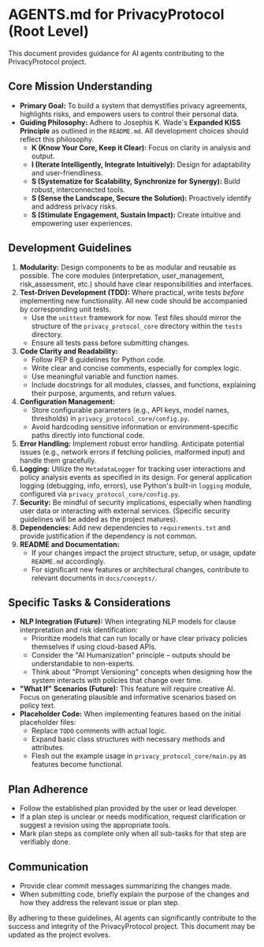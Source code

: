 # AGENTS.md for PrivacyProtocol (Root Level)

This document provides guidance for AI agents contributing to the PrivacyProtocol project.

## Core Mission Understanding

*   **Primary Goal:** To build a system that demystifies privacy agreements, highlights risks, and empowers users to control their personal data.
*   **Guiding Philosophy:** Adhere to Josephis K. Wade's **Expanded KISS Principle** as outlined in the `README.md`. All development choices should reflect this philosophy.
    *   **K (Know Your Core, Keep it Clear):** Focus on clarity in analysis and output.
    *   **I (Iterate Intelligently, Integrate Intuitively):** Design for adaptability and user-friendliness.
    *   **S (Systematize for Scalability, Synchronize for Synergy):** Build robust, interconnected tools.
    *   **S (Sense the Landscape, Secure the Solution):** Proactively identify and address privacy risks.
    *   **S (Stimulate Engagement, Sustain Impact):** Create intuitive and empowering user experiences.

## Development Guidelines

1.  **Modularity:** Design components to be as modular and reusable as possible. The core modules (interpretation, user_management, risk_assessment, etc.) should have clear responsibilities and interfaces.
2.  **Test-Driven Development (TDD):** Where practical, write tests *before* implementing new functionality. All new code should be accompanied by corresponding unit tests.
    *   Use the `unittest` framework for now. Test files should mirror the structure of the `privacy_protocol_core` directory within the `tests` directory.
    *   Ensure all tests pass before submitting changes.
3.  **Code Clarity and Readability:**
    *   Follow PEP 8 guidelines for Python code.
    *   Write clear and concise comments, especially for complex logic.
    *   Use meaningful variable and function names.
    *   Include docstrings for all modules, classes, and functions, explaining their purpose, arguments, and return values.
4.  **Configuration Management:**
    *   Store configurable parameters (e.g., API keys, model names, thresholds) in `privacy_protocol_core/config.py`.
    *   Avoid hardcoding sensitive information or environment-specific paths directly into functional code.
5.  **Error Handling:** Implement robust error handling. Anticipate potential issues (e.g., network errors if fetching policies, malformed input) and handle them gracefully.
6.  **Logging:** Utilize the `MetadataLogger` for tracking user interactions and policy analysis events as specified in its design. For general application logging (debugging, info, errors), use Python's built-in `logging` module, configured via `privacy_protocol_core/config.py`.
7.  **Security:** Be mindful of security implications, especially when handling user data or interacting with external services. (Specific security guidelines will be added as the project matures).
8.  **Dependencies:** Add new dependencies to `requirements.txt` and provide justification if the dependency is not common.
9.  **README and Documentation:**
    *   If your changes impact the project structure, setup, or usage, update `README.md` accordingly.
    *   For significant new features or architectural changes, contribute to relevant documents in `docs/concepts/`.

## Specific Tasks & Considerations

*   **NLP Integration (Future):** When integrating NLP models for clause interpretation and risk identification:
    *   Prioritize models that can run locally or have clear privacy policies themselves if using cloud-based APIs.
    *   Consider the "AI Humanization" principle – outputs should be understandable to non-experts.
    *   Think about "Prompt Versioning" concepts when designing how the system interacts with policies that change over time.
*   **"What If" Scenarios (Future):** This feature will require creative AI. Focus on generating plausible and informative scenarios based on policy text.
*   **Placeholder Code:** When implementing features based on the initial placeholder files:
    *   Replace `TODO` comments with actual logic.
    *   Expand basic class structures with necessary methods and attributes.
    *   Flesh out the example usage in `privacy_protocol_core/main.py` as features become functional.

## Plan Adherence

*   Follow the established plan provided by the user or lead developer.
*   If a plan step is unclear or needs modification, request clarification or suggest a revision using the appropriate tools.
*   Mark plan steps as complete only when all sub-tasks for that step are verifiably done.

## Communication

*   Provide clear commit messages summarizing the changes made.
*   When submitting code, briefly explain the purpose of the changes and how they address the relevant issue or plan step.

By adhering to these guidelines, AI agents can significantly contribute to the success and integrity of the PrivacyProtocol project. This document may be updated as the project evolves.
